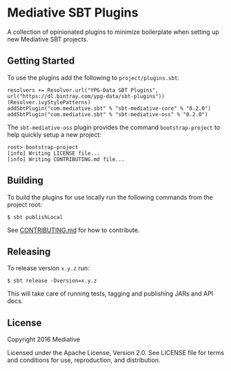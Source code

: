 # Mediative SBT Plugins

A collection of opinionated plugins to minimize boilerplate when setting up new
Mediative SBT projects.

## Getting Started

To use the plugins add the following to `project/plugins.sbt`:

    resolvers += Resolver.url("YPG-Data SBT Plugins", url("https://dl.bintray.com/ypg-data/sbt-plugins"))(Resolver.ivyStylePatterns)
    addSbtPlugin("com.mediative.sbt" % "sbt-mediative-core" % "0.2.0")
    addSbtPlugin("com.mediative.sbt" % "sbt-mediative-oss" % "0.2.0")

The `sbt-mediative-oss` plugin provides the command `bootstrap-project` to
help quickly setup a new project:

    root> bootstrap-project
    [info] Writing LICENSE file...
    [info] Writing CONTRIBUTING.md file...

## Building

To build the plugins for use locally run the following commands from the project
root:

    $ sbt publishLocal

See [CONTRIBUTING.md](CONTRIBUTING.md) for how to contribute.

## Releasing

To release version `x.y.z` run:

    $ sbt release -Dversion=x.y.z

This will take care of running tests, tagging and publishing JARs and API docs.

## License

Copyright 2016 Mediative

Licensed under the Apache License, Version 2.0. See LICENSE file for terms and
conditions for use, reproduction, and distribution.
